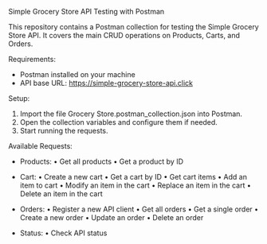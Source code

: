 Simple Grocery Store API Testing with Postman

This repository contains a Postman collection for testing the Simple Grocery Store API.
It covers the main CRUD operations on Products, Carts, and Orders.

Requirements:
- Postman installed on your machine
- API base URL: https://simple-grocery-store-api.click

Setup:
1. Import the file Grocery Store.postman_collection.json into Postman.
2. Open the collection variables and configure them if needed.
3. Start running the requests.

Available Requests:
- Products:
  • Get all products
  • Get a product by ID

- Cart:
  • Create a new cart
  • Get a cart by ID
  • Get cart items
  • Add an item to cart
  • Modify an item in the cart
  • Replace an item in the cart
  • Delete an item in the cart

- Orders:
  • Register a new API client
  • Get all orders
  • Get a single order
  • Create a new order
  • Update an order
  • Delete an order

- Status:
  • Check API status
